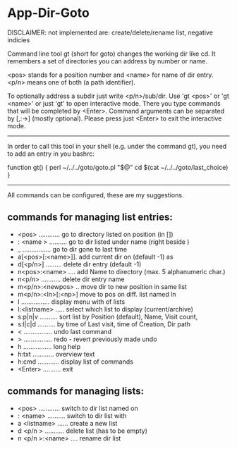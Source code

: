 # App-Dir-Goto

DISCLAIMER: not implemented are: create/delete/rename list, negative indicies


  Command line tool gt (short for goto) changes the working dir like cd.
  It remembers a set of directories you can address by number or name.

  &lt;pos> stands for a position number and &lt;name&gt; for name 
  of dir entry. &lt;p/n> means one of both (a path identifier).

  To optionally address a subdir just write &lt;p/n>/sub/dir.
  Use 'gt &lt;pos&gt;' or 'gt &lt;name&gt;' or just 'gt' to open interactive mode.
  There you type commands that will be completed by &lt;Enter&gt;.
  Command arguments can be separated by [,:-&gt;] (mostly optional).
  Please press just &lt;Enter&gt; to exit the interactive mode.

- - -

In order to call this tool in your shell (e.g. under the command gt), you need to add an entry in you bashrc:

function gt() { perl ~/../../goto/goto.pl "$@" cd $(cat ~/../../goto/last_choice) }

- - -

All commands can be configured, these are my suggestions.


## commands for managing list entries:
                
- &lt;pos&gt; ............ go to directory listed on position (in [])
- : &lt;name &gt; .......... go to dir listed under name (right beside <pos>)
- _ ................ go to dir gone to last time
- a[&lt;pos&gt;[:&lt;name&gt;]]. add current dir on <pos> (default -1) as <name>
- d[&lt;p/n&gt;] ......... delete dir entry (default -1)
- n&lt;pos&gt;:&lt;name&gt; .... add Name to directory (max. 5 alphanumeric char.)
- n&lt;p/n&gt; ........... delete dir entry name
- m&lt;p/n&gt;:&lt;newpos&gt; .. move dir to new position in same list
- m&lt;p/n&gt;:&lt;ln&gt;[:<np&gt;] move to pos <np> on diff. list named ln
- l ................ display menu with of lists
- l:&lt;listname&gt; ..... select which list to display (current/archive)
- s:p|n|v .......... sort list by Position (default), Name, Visit count,
- s:l|c|d .......... by time of Last visit, time of Creation, Dir path
- &lt; ................ undo last command
- &gt; ................ redo - revert previously made undo
- h ................ long help
- h:txt ............ overview text
- h:cmd ............ display list of commands
-  &lt;Enter&gt; .......... exit

## commands for managing lists:

-  &lt;pos&gt; ............ switch to dir list named on <pos>
- : &lt;name&gt; .......... switch to dir list with <name>
- a &lt;listname&gt; ...... create a new list
- d &lt;p/n &gt; ........... delete list (has to be empty)
- n &lt;p/n &gt;:&lt;name&gt; .... rename dir list

